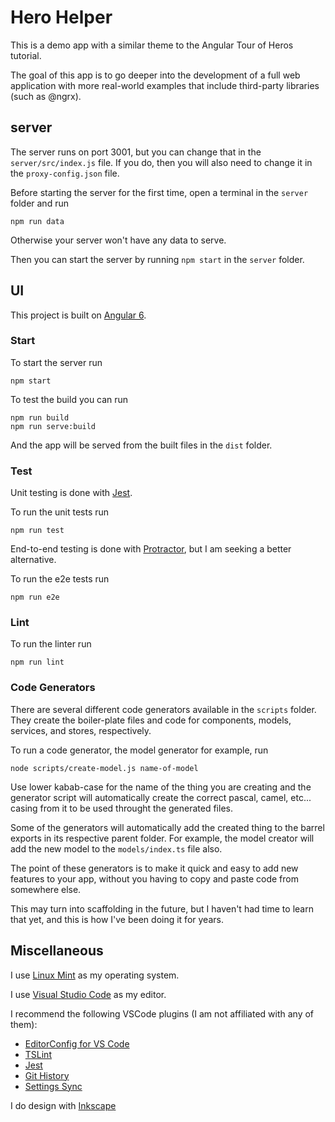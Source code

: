# Hero Helper

This is a demo app with a similar theme to the Angular Tour of Heros tutorial.

The goal of this app is to go deeper into the development of a full web application with more real-world examples that include third-party libraries (such as @ngrx).

## server

The server runs on port 3001, but you can change that in the `server/src/index.js` file. If you do, then you will also need to change it in the `proxy-config.json` file.

Before starting the server for the first time, open a terminal in the `server` folder and run

    npm run data

Otherwise your server won't have any data to serve.

Then you can start the server by running `npm start` in the `server` folder.

## UI

This project is built on [Angular 6](https://angular.io/).

### Start

To start the server run

    npm start

To test the build you can run

    npm run build
    npm run serve:build

And the app will be served from the built files in the `dist` folder.

### Test

Unit testing is done with [Jest](https://facebook.github.io/jest/).

To run the unit tests run

    npm run test

End-to-end testing is done with [Protractor](https://www.protractortest.org/#/), but I am seeking a better alternative.

To run the e2e tests run

    npm run e2e

### Lint

To run the linter run

    npm run lint

### Code Generators

There are several different code generators available in the `scripts` folder. They create the boiler-plate files and code for components, models, services, and stores, respectively.

To run a code generator, the model generator for example, run

    node scripts/create-model.js name-of-model

Use lower kabab-case for the name of the thing you are creating and the generator script will automatically create the correct pascal, camel, etc... casing from it to be used throught the generated files.

Some of the generators will automatically add the created thing to the barrel exports in its respective parent folder. For example, the model creator will add the new model to the `models/index.ts` file also.

The point of these generators is to make it quick and easy to add new features to your app, without you having to copy and paste code from somewhere else.

This may turn into scaffolding in the future, but I haven't had time to learn that yet, and this is how I've been doing it for years.


## Miscellaneous

I use [Linux Mint](https://linuxmint.com/) as my operating system.

I use [Visual Studio Code](https://code.visualstudio.com/) as my editor.

I recommend the following VSCode plugins (I am not affiliated with any of them):

* [EditorConfig for VS Code](https://github.com/editorconfig/editorconfig-vscode)
* [TSLint](https://github.com/Microsoft/vscode-tslint)
* [Jest](https://github.com/jest-community/vscode-jest)
* [Git History](https://github.com/DonJayamanne/gitHistoryVSCode)
* [Settings Sync](https://github.com/shanalikhan/code-settings-sync)

I do design with [Inkscape](https://inkscape.org/en/)
